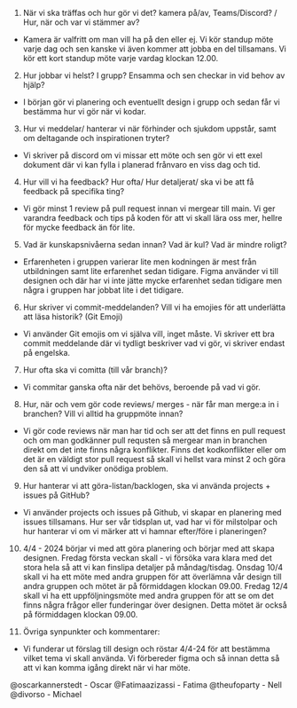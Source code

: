 1. När vi ska träffas och hur gör vi det? kamera på/av, Teams/Discord? / Hur, när och var vi stämmer av?
- Kamera är valfritt om man vill ha på den eller ej. Vi kör standup möte varje dag och sen kanske vi även kommer att jobba en del tillsamans. Vi kör ett kort standup möte varje vardag klockan 12.00.

2. Hur jobbar vi helst? I grupp? Ensamma och sen checkar in vid behov av hjälp?
- I början gör vi planering och eventuellt design i grupp och sedan får vi bestämma hur vi gör när vi kodar.

3. Hur vi meddelar/ hanterar vi när förhinder och sjukdom uppstår, samt om deltagande och inspirationen tryter?
- Vi skriver på discord om vi missar ett möte och sen gör vi ett exel dokument där vi kan fylla i planerad frånvaro en viss dag och tid.

4. Hur vill vi ha feedback? Hur ofta/ Hur detaljerat/ ska vi be att få feedback på specifika ting?
- Vi gör minst 1 review på pull request innan vi mergear till main. Vi ger varandra feedback och tips på koden för att vi skall lära oss mer, hellre för mycke feedback än för lite.

5. Vad är kunskapsnivåerna sedan innan? Vad är kul? Vad är mindre roligt?
- Erfarenheten i gruppen varierar lite men kodningen är mest från utbildningen samt lite erfarenhet sedan tidigare. Figma använder vi till designen och där har vi inte jätte mycke erfarenhet sedan tidigare men några i gruppen har jobbat lite i det tidigare.

6. Hur skriver vi commit-meddelanden? Vill vi ha emojies för att underlätta att läsa historik? (Git Emoji)
- Vi använder Git emojis om vi själva vill, inget måste. Vi skriver ett bra commit meddelande där vi tydligt beskriver vad vi gör, vi skriver endast på engelska.

7. Hur ofta ska vi comitta (till vår branch)?
- Vi commitar ganska ofta när det behövs, beroende på vad vi gör.

8. Hur, när och vem gör code reviews/ merges - när får man merge:a in i branchen? Vill vi alltid ha gruppmöte innan?
- Vi gör code reviews när man har tid och ser att det finns en pull request och om man godkänner pull requsten så mergear man in branchen direkt om det inte finns några konflikter. Finns det kodkonflikter eller om det är en väldigt stor pull request så skall vi hellst vara minst 2 och göra den så att vi undviker onödiga problem.

9. Hur hanterar vi att göra-listan/backlogen, ska vi använda projects + issues på GitHub?
- Vi använder projects och issues på Github, vi skapar en planering med issues tillsamans.
Hur ser vår tidsplan ut, vad har vi för milstolpar och hur hanterar vi om vi märker att vi hamnar efter/före i planeringen? ﻿

10. 4/4 - 2024 börjar vi med att göra planering och börjar med att skapa designen. Fredag första veckan skall - vi försöka vara klara med det stora hela så att vi kan finslipa detaljer på måndag/tisdag. Onsdag 10/4 skall vi ha ett möte med andra gruppen för att överlämna vår design till andra gruppen och mötet är på förmiddagen klockan 09.00. Fredag 12/4 skall vi ha ett uppföljningsmöte med andra gruppen för att se om det finns några frågor eller funderingar över designen. Detta mötet är också på förmiddagen klockan 09.00.

11. Övriga synpunkter och kommentarer:
- Vi funderar ut förslag till design och röstar 4/4-24 för att bestämma vilket tema vi skall använda. Vi förbereder figma och så innan detta så att vi kan komma igång direkt när vi har möte.


@oscarkannerstedt - Oscar 
@Fatimaazizassi - Fatima 
@theufoparty - Nell 
@divorso - Michael